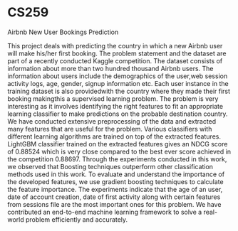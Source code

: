 # CS259
Airbnb New User Bookings Prediction

This project deals with predicting the country in which a new Airbnb user will make his/her first booking. The problem statement and the dataset are part of a recently conducted Kaggle competition. The dataset consists of information about more than two hundred thousand Airbnb users. The information about users include the demographics of the user,web session activity logs, age, gender, signup information etc. Each user instance in the training dataset is also providedwith the country where they made their first booking makingthis a supervised learning problem. The problem is very interesting as it involves identifying the right features to fit an appropriate learning classifier to make predictions on the probable destination country. We have conducted extensive preprocessing of the data and extracted many features that are useful for the problem. Various classifiers with different learning algorithms are trained on top of the extracted features. LightGBM classifier trained on the extracted features gives an NDCG score of 0.88524 which is very close compared to the
best ever score achieved in the competition 0.88697. Through the experiments conducted in this work, we observed that Boosting techniques outperform other classification methods used in this work. To evaluate and understand the importance of the developed features, we use gradient boosting techniques to calculate the feature importance. The experiments indicate that the age of an user, date of account creation, date of first activity along with certain features from sessions file are the most important ones for this problem. We have contributed an end-to-end machine learning framework to solve a real-world problem efficiently and accurately.
